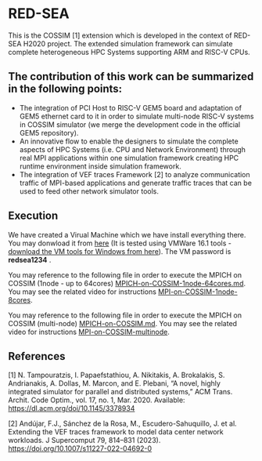 # RED-SEA
This is the COSSIM [1] extension which is developed in the context of RED-SEA H2020 project. The extended simulation framework can simulate complete heterogeneous HPC Systems supporting ARM and RISC-V CPUs.

## The contribution of this work can be summarized in the following points:
 - The integration of PCI Host to RISC-V GEM5 board and adaptation of GEM5 ethernet card to it in order to simulate multi-node RISC-V systems in COSSIM simulator (we merge the development code in the official GEM5 repository).
 - An innovative flow to enable the designers to simulate the complete aspects of HPC Systems (i.e. CPU and Network Environment) through real MPI applications within one simulation framework creating HPC runtime environment inside simulation framework.
 - The integration of VEF traces Framework [2] to analyze communication traffic of MPI-based applications and generate traffic traces that can be used to feed other network simulator tools.


## Execution
We have created a Virual Machine which we have install everything there. You may donwload it from [here](http://kition.mhl.tuc.gr:8000/d/427ddfb41a) (It is tested using VMWare 16.1 tools - [download the VM tools for Windows from here](http://kition.mhl.tuc.gr:8000/f/1932b6edea)). The VM password is <b>redsea1234</b> .

You may reference to the following file in order to execute the MPICH on COSSIM (1node - up to 64cores) [MPICH-on-COSSIM-1node-64cores.md](MPICH-on-COSSIM-1node-64cores.md). You may see the related video for instructions [MPI-on-COSSIM-1node-8cores](http://kition.mhl.tuc.gr:8000/f/d5bbd01294).

You may reference to the following file in order to execute the MPICH on COSSIM (multi-node) [MPICH-on-COSSIM.md](MPICH-on-COSSIM.md). You may see the related video for instructions [MPI-on-COSSIM-multinode](http://kition.mhl.tuc.gr:8000/f/9f423380e6).

## References
<a id="1">[1]</a> 
N. Tampouratzis, I. Papaefstathiou, A. Nikitakis, A. Brokalakis,
S. Andrianakis, A. Dollas, M. Marcon, and E. Plebani, “A novel,
highly integrated simulator for parallel and distributed systems,”
ACM Trans. Archit. Code Optim., vol. 17, no. 1, Mar. 2020.
Available: https://dl.acm.org/doi/10.1145/3378934

<a id="2">[2]</a> Andújar, F.J., Sánchez de la Rosa, M., Escudero-Sahuquillo, J. et al. Extending the VEF traces framework to model data center network workloads. J Supercomput 79, 814–831 (2023). https://doi.org/10.1007/s11227-022-04692-0
